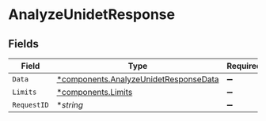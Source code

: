 # AnalyzeUnidetResponse


## Fields

| Field                                                                                         | Type                                                                                          | Required                                                                                      | Description                                                                                   | Example                                                                                       |
| --------------------------------------------------------------------------------------------- | --------------------------------------------------------------------------------------------- | --------------------------------------------------------------------------------------------- | --------------------------------------------------------------------------------------------- | --------------------------------------------------------------------------------------------- |
| `Data`                                                                                        | [*components.AnalyzeUnidetResponseData](../../models/components/analyzeunidetresponsedata.md) | :heavy_minus_sign:                                                                            | N/A                                                                                           |                                                                                               |
| `Limits`                                                                                      | [*components.Limits](../../models/components/limits.md)                                       | :heavy_minus_sign:                                                                            | N/A                                                                                           |                                                                                               |
| `RequestID`                                                                                   | **string*                                                                                     | :heavy_minus_sign:                                                                            | N/A                                                                                           | 17c3b70c5096df0e77e838323abb7029                                                              |